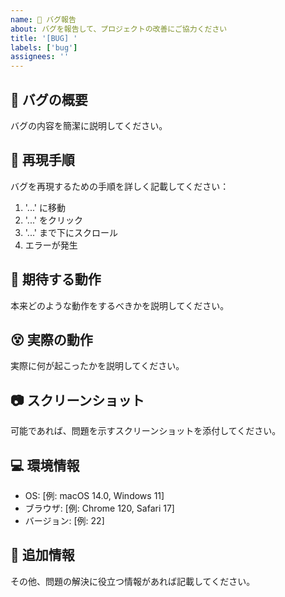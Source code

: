 ```yaml
---
name: 🐛 バグ報告
about: バグを報告して、プロジェクトの改善にご協力ください
title: '[BUG] '
labels: ['bug']
assignees: ''
---
```


## 🐛 バグの概要
バグの内容を簡潔に説明してください。

## 🔄 再現手順
バグを再現するための手順を詳しく記載してください：

1. '...' に移動
2. '...' をクリック
3. '...' まで下にスクロール
4. エラーが発生

## 🎯 期待する動作
本来どのような動作をするべきかを説明してください。

## 😵 実際の動作
実際に何が起こったかを説明してください。

## 📷 スクリーンショット
可能であれば、問題を示すスクリーンショットを添付してください。

## 💻 環境情報
- OS: [例: macOS 14.0, Windows 11]
- ブラウザ: [例: Chrome 120, Safari 17]
- バージョン: [例: 22]

## 📝 追加情報
その他、問題の解決に役立つ情報があれば記載してください。 